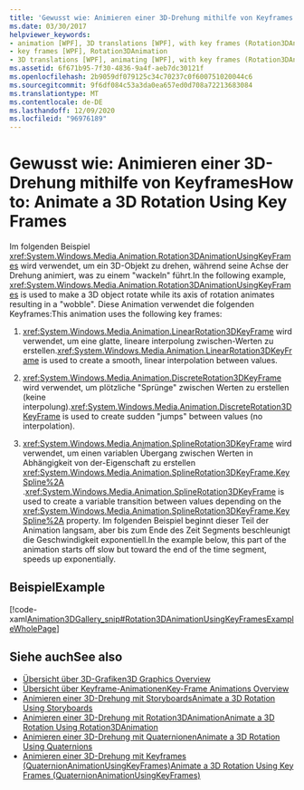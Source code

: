 ```yaml
---
title: 'Gewusst wie: Animieren einer 3D-Drehung mithilfe von Keyframes'
ms.date: 03/30/2017
helpviewer_keywords:
- animation [WPF], 3D translations [WPF], with key frames (Rotation3DAnimation)
- key frames [WPF], Rotation3DAnimation
- 3D translations [WPF], animating [WPF], with key frames (Rotation3DAnimation)
ms.assetid: 6f671b95-7f30-4836-9a4f-aeb7dc30121f
ms.openlocfilehash: 2b9059df079125c34c70237c0f600751020044c6
ms.sourcegitcommit: 9f6df084c53a3da0ea657ed0d708a72213683084
ms.translationtype: MT
ms.contentlocale: de-DE
ms.lasthandoff: 12/09/2020
ms.locfileid: "96976189"
---
```

# <a name="how-to-animate-a-3d-rotation-using-key-frames"></a><span data-ttu-id="792b1-102">Gewusst wie: Animieren einer 3D-Drehung mithilfe von Keyframes</span><span class="sxs-lookup"><span data-stu-id="792b1-102">How to: Animate a 3D Rotation Using Key Frames</span></span>
<span data-ttu-id="792b1-103">Im folgenden Beispiel <xref:System.Windows.Media.Animation.Rotation3DAnimationUsingKeyFrames> wird verwendet, um ein 3D-Objekt zu drehen, während seine Achse der Drehung animiert, was zu einem "wackeln" führt.</span><span class="sxs-lookup"><span data-stu-id="792b1-103">In the following example, <xref:System.Windows.Media.Animation.Rotation3DAnimationUsingKeyFrames> is used to make a 3D object rotate while its axis of rotation animates resulting in a "wobble".</span></span> <span data-ttu-id="792b1-104">Diese Animation verwendet die folgenden Keyframes:</span><span class="sxs-lookup"><span data-stu-id="792b1-104">This animation uses the following key frames:</span></span>  
  
1. <span data-ttu-id="792b1-105"><xref:System.Windows.Media.Animation.LinearRotation3DKeyFrame> wird verwendet, um eine glatte, lineare interpolung zwischen-Werten zu erstellen.</span><span class="sxs-lookup"><span data-stu-id="792b1-105"><xref:System.Windows.Media.Animation.LinearRotation3DKeyFrame> is used to create a smooth, linear interpolation between values.</span></span>  
  
2. <span data-ttu-id="792b1-106"><xref:System.Windows.Media.Animation.DiscreteRotation3DKeyFrame> wird verwendet, um plötzliche "Sprünge" zwischen Werten zu erstellen (keine interpolung).</span><span class="sxs-lookup"><span data-stu-id="792b1-106"><xref:System.Windows.Media.Animation.DiscreteRotation3DKeyFrame> is used to create sudden "jumps" between values (no interpolation).</span></span>  
  
3. <span data-ttu-id="792b1-107"><xref:System.Windows.Media.Animation.SplineRotation3DKeyFrame> wird verwendet, um einen variablen Übergang zwischen Werten in Abhängigkeit von der-Eigenschaft zu erstellen <xref:System.Windows.Media.Animation.SplineRotation3DKeyFrame.KeySpline%2A> .</span><span class="sxs-lookup"><span data-stu-id="792b1-107"><xref:System.Windows.Media.Animation.SplineRotation3DKeyFrame> is used to create a variable transition between values depending on the <xref:System.Windows.Media.Animation.SplineRotation3DKeyFrame.KeySpline%2A> property.</span></span> <span data-ttu-id="792b1-108">Im folgenden Beispiel beginnt dieser Teil der Animation langsam, aber bis zum Ende des Zeit Segments beschleunigt die Geschwindigkeit exponentiell.</span><span class="sxs-lookup"><span data-stu-id="792b1-108">In the example below, this part of the animation starts off slow but toward the end of the time segment, speeds up exponentially.</span></span>  
  
## <a name="example"></a><span data-ttu-id="792b1-109">Beispiel</span><span class="sxs-lookup"><span data-stu-id="792b1-109">Example</span></span>  
 [!code-xaml[Animation3DGallery_snip#Rotation3DAnimationUsingKeyFramesExampleWholePage](~/samples/snippets/csharp/VS_Snippets_Wpf/Animation3DGallery_snip/CS/Rotation3DAnimationUsingKeyFramesExample.xaml#rotation3danimationusingkeyframesexamplewholepage)]  
  
## <a name="see-also"></a><span data-ttu-id="792b1-110">Siehe auch</span><span class="sxs-lookup"><span data-stu-id="792b1-110">See also</span></span>

- [<span data-ttu-id="792b1-111">Übersicht über 3D-Grafiken</span><span class="sxs-lookup"><span data-stu-id="792b1-111">3D Graphics Overview</span></span>](3-d-graphics-overview.md)
- [<span data-ttu-id="792b1-112">Übersicht über Keyframe-Animationen</span><span class="sxs-lookup"><span data-stu-id="792b1-112">Key-Frame Animations Overview</span></span>](key-frame-animations-overview.md)
- [<span data-ttu-id="792b1-113">Animieren einer 3D-Drehung mit Storyboards</span><span class="sxs-lookup"><span data-stu-id="792b1-113">Animate a 3D Rotation Using Storyboards</span></span>](how-to-animate-a-3-d-rotation-using-storyboards.md)
- [<span data-ttu-id="792b1-114">Animieren einer 3D-Drehung mit Rotation3DAnimation</span><span class="sxs-lookup"><span data-stu-id="792b1-114">Animate a 3D Rotation Using Rotation3DAnimation</span></span>](how-to-animate-a-3-d-rotation-using-rotation3danimation.md)
- [<span data-ttu-id="792b1-115">Animieren einer 3D-Drehung mit Quaternionen</span><span class="sxs-lookup"><span data-stu-id="792b1-115">Animate a 3D Rotation Using Quaternions</span></span>](how-to-animate-a-3-d-rotation-using-quaternions.md)
- [<span data-ttu-id="792b1-116">Animieren einer 3D-Drehung mit Keyframes (QuaternionAnimationUsingKeyFrames)</span><span class="sxs-lookup"><span data-stu-id="792b1-116">Animate a 3D Rotation Using Key Frames (QuaternionAnimationUsingKeyFrames)</span></span>](animate-a-3-d-rotation-quaternionanimationusingkeyframes.md)
